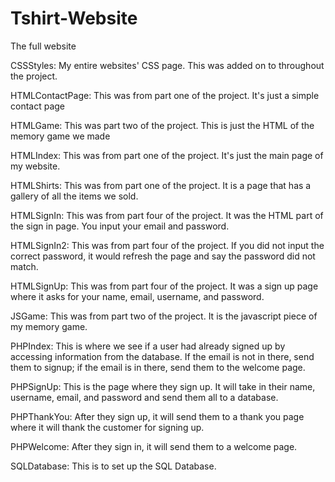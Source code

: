 # Tshirt-Website
The full website 

CSSStyles: My entire websites' CSS page. This was added on to throughout the project.

HTMLContactPage: This was from part one of the project. It's just a simple contact page

HTMLGame: This was part two of the project. This is just the HTML of the memory game we made

HTMLIndex: This was from part one of the project. It's just the main page of my website. 

HTMLShirts: This was from part one of the project. It is a page that has a gallery of all the items we sold. 

HTMLSignIn: This was from part four of the project. It was the HTML part of the sign in page. You input your email and password. 

HTMLSignIn2: This was from part four of the project. If you did not input the correct password, it would refresh the page and say the password did not match.

HTMLSignUp: This was from part four of the project. It was a sign up page where it asks for your name, email, username, and password.

JSGame: This was from part two of the project. It is the javascript piece of my memory game. 

PHPIndex: This is where we see if a user had already signed up by accessing information from the database. If the email is not in there, send them to signup; if the email is in there, send them to the welcome page.

PHPSignUp: This is the page where they sign up. It will take in their name, username, email, and password and send them all to a database.

PHPThankYou: After they sign up, it will send them to a thank you page where it will thank the customer for signing up.

PHPWelcome: After they sign in, it will send them to a welcome page.

SQLDatabase: This is to set up the SQL Database.
